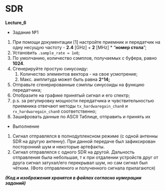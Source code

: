 ﻿# SDR
**Lecture_6**

* Задание №1

1. При помощи документации [1] настройте приемник и передатчик на одну несущую частоту - **2.4** [GHz] + **2** [MHz] * “**номер стола**”;
2. Установить `.sample_rate = 1e6`;
3. По умолчанию, количество сэмплов, получаемых с буфера, равно **1024**.
4. Сгенерируйте простую синусоиду:
    1. Количество элементов вектора - на свое усмотрение;
    2. Макс. амплитуда может быть равна **2^14;**
5. Отправьте сгенерированные сэмплы синусоиды на функцию передатчика;
6. Отобразите на графике принятый сигнал и его спектр;
7. p.s. за регулировку мощности передатчика и чувствительностью приемника отвечают методы  `tx_hardwaregain_chan0` и `rx_hardwaregain_chan0` соответственно;
8. Зашифровать данные по ASCII Таблице, отправить и принять их

* Выполнение

1. Сигнал отправлялся в полнодуплексном режиме (с одной антенны SDR на другую антенну). При данной передаче был зафиксирован посторонний шум и некоторые артефакты.
2. Сигнал отправлялся с одного SDR на другой. Дальность отправления была небольшая, т к при отдалении устройств друг от друга сигнал затухал/его перекрывал шум, но сам сигнал был чётким. (Фото отправленого и полученного сигнала прилагаются)


***(Код и изображения хранятся в файлах согласно нумерации заданий)***